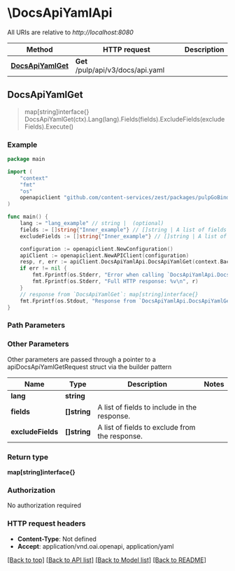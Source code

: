 # \DocsApiYamlApi

All URIs are relative to *http://localhost:8080*

Method | HTTP request | Description
------------- | ------------- | -------------
[**DocsApiYamlGet**](DocsApiYamlApi.md#DocsApiYamlGet) | **Get** /pulp/api/v3/docs/api.yaml | 



## DocsApiYamlGet

> map[string]interface{} DocsApiYamlGet(ctx).Lang(lang).Fields(fields).ExcludeFields(excludeFields).Execute()





### Example

```go
package main

import (
    "context"
    "fmt"
    "os"
    openapiclient "github.com/content-services/zest/packages/pulpGoBinding"
)

func main() {
    lang := "lang_example" // string |  (optional)
    fields := []string{"Inner_example"} // []string | A list of fields to include in the response. (optional)
    excludeFields := []string{"Inner_example"} // []string | A list of fields to exclude from the response. (optional)

    configuration := openapiclient.NewConfiguration()
    apiClient := openapiclient.NewAPIClient(configuration)
    resp, r, err := apiClient.DocsApiYamlApi.DocsApiYamlGet(context.Background()).Lang(lang).Fields(fields).ExcludeFields(excludeFields).Execute()
    if err != nil {
        fmt.Fprintf(os.Stderr, "Error when calling `DocsApiYamlApi.DocsApiYamlGet``: %v\n", err)
        fmt.Fprintf(os.Stderr, "Full HTTP response: %v\n", r)
    }
    // response from `DocsApiYamlGet`: map[string]interface{}
    fmt.Fprintf(os.Stdout, "Response from `DocsApiYamlApi.DocsApiYamlGet`: %v\n", resp)
}
```

### Path Parameters



### Other Parameters

Other parameters are passed through a pointer to a apiDocsApiYamlGetRequest struct via the builder pattern


Name | Type | Description  | Notes
------------- | ------------- | ------------- | -------------
 **lang** | **string** |  | 
 **fields** | **[]string** | A list of fields to include in the response. | 
 **excludeFields** | **[]string** | A list of fields to exclude from the response. | 

### Return type

**map[string]interface{}**

### Authorization

No authorization required

### HTTP request headers

- **Content-Type**: Not defined
- **Accept**: application/vnd.oai.openapi, application/yaml

[[Back to top]](#) [[Back to API list]](../README.md#documentation-for-api-endpoints)
[[Back to Model list]](../README.md#documentation-for-models)
[[Back to README]](../README.md)

